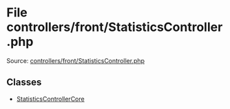 File controllers/front/StatisticsController.php
=========
Source: [controllers/front/StatisticsController.php](https://github.com/PrestaShop/PrestaShop/blob/1.6.1.1/controllers/front/StatisticsController.php)


Classes
-------

* [StatisticsControllerCore](class.StatisticsControllerCore)

